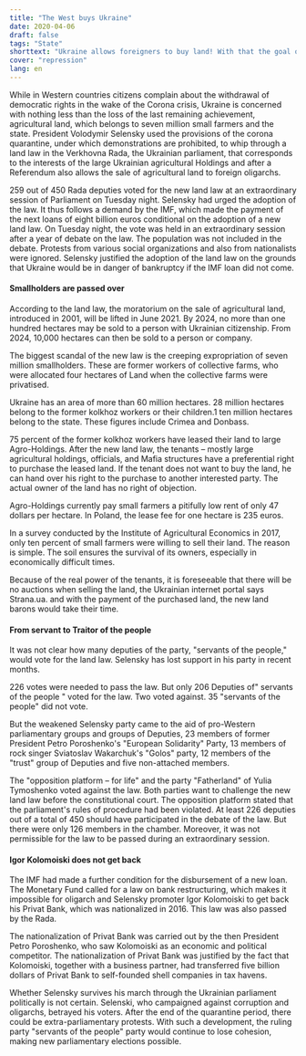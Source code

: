```yaml
---
title: "The West buys Ukraine"
date: 2020-04-06
draft: false
tags: "State"
shorttext: "Ukraine allows foreigners to buy land! With that the goal of the West is reached! Finally the Ukraine granary can be bought."
cover: "repression"
lang: en
---
```


While in Western countries citizens complain about the withdrawal of democratic rights in the wake of the Corona crisis, Ukraine is concerned with nothing less than the loss of the last remaining achievement, agricultural land, which belongs to seven million small farmers and the state. President Volodymir Selensky used the provisions of the corona quarantine, under which demonstrations are prohibited, to whip through a land law in the Verkhovna Rada, the Ukrainian parliament, that corresponds to the interests of the large Ukrainian agricultural Holdings and after a Referendum also allows the sale of agricultural land to foreign oligarchs.

259 out of 450 Rada deputies voted for the new land law at an extraordinary session of Parliament on Tuesday night. Selensky had urged the adoption of the law. It thus follows a demand by the IMF, which made the payment of the next loans of eight billion euros conditional on the adoption of a new land law. On Tuesday night, the vote was held in an extraordinary session after a year of debate on the law. The population was not included in the debate. Protests from various social organizations and also from nationalists were ignored. Selensky justified the adoption of the land law on the grounds that Ukraine would be in danger of bankruptcy if the IMF loan did not come.

#### Smallholders are passed over

According to the land law, the moratorium on the sale of agricultural land, introduced in 2001, will be lifted in June 2021. By 2024, no more than one hundred hectares may be sold to a person with Ukrainian citizenship. From 2024, 10,000 hectares can then be sold to a person or company.

The biggest scandal of the new law is the creeping expropriation of seven million smallholders. These are former workers of collective farms, who were allocated four hectares of Land when the collective farms were privatised.

Ukraine has an area of more than 60 million hectares. 28 million hectares belong to the former kolkhoz workers or their children.1 ten million hectares belong to the state. These figures include Crimea and Donbass.

75 percent of the former kolkhoz workers have leased their land to large Agro-Holdings. After the new land law, the tenants – mostly large agricultural holdings, officials, and Mafia structures have a preferential right to purchase the leased land. If the tenant does not want to buy the land, he can hand over his right to the purchase to another interested party. The actual owner of the land has no right of objection.

Agro-Holdings currently pay small farmers a pitifully low rent of only 47 dollars per hectare. In Poland, the lease fee for one hectare is 235 euros.

In a survey conducted by the Institute of Agricultural Economics in 2017, only ten percent of small farmers were willing to sell their land. The reason is simple. The soil ensures the survival of its owners, especially in economically difficult times.

Because of the real power of the tenants, it is foreseeable that there will be no auctions when selling the land, the Ukrainian internet portal says Strana.ua. and with the payment of the purchased land, the new land barons would take their time.

#### From servant to Traitor of the people

It was not clear how many deputies of the party, "servants of the people," would vote for the land law. Selensky has lost support in his party in recent months.

226 votes were needed to pass the law. But only 206 Deputies of" servants of the people " voted for the law. Two voted against. 35 "servants of the people" did not vote.

But the weakened Selensky party came to the aid of pro-Western parliamentary groups and groups of Deputies, 23 members of former President Petro Poroshenko's "European Solidarity" Party, 13 members of rock singer Sviatoslav Wakarchuk's "Golos" party, 12 members of the "trust" group of Deputies and five non-attached members.

The "opposition platform – for life" and the party "Fatherland" of Yulia Tymoshenko voted against the law. Both parties want to challenge the new land law before the constitutional court. The opposition platform stated that the parliament's rules of procedure had been violated. At least 226 deputies out of a total of 450 should have participated in the debate of the law. But there were only 126 members in the chamber. Moreover, it was not permissible for the law to be passed during an extraordinary session.

#### Igor Kolomoiski does not get back

The IMF had made a further condition for the disbursement of a new loan. The Monetary Fund called for a law on bank restructuring, which makes it impossible for oligarch and Selensky promoter Igor Kolomoiski to get back his Privat Bank, which was nationalized in 2016. This law was also passed by the Rada.

The nationalization of Privat Bank was carried out by the then President Petro Poroshenko, who saw Kolomoiski as an economic and political competitor. The nationalization of Privat Bank was justified by the fact that Kolomoiski, together with a business partner, had transferred five billion dollars of Privat Bank to self-founded shell companies in tax havens.

Whether Selensky survives his march through the Ukrainian parliament politically is not certain. Selenski, who campaigned against corruption and oligarchs, betrayed his voters. After the end of the quarantine period, there could be extra-parliamentary protests. With such a development, the ruling party "servants of the people" party would continue to lose cohesion, making new parliamentary elections possible.
